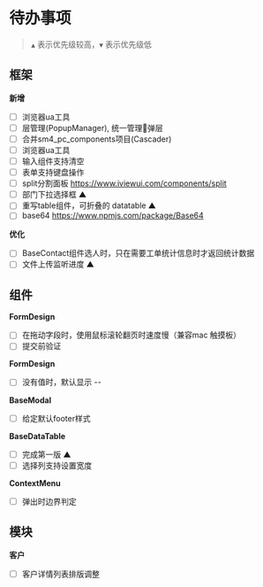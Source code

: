 # 待办事项
  >  `▲` 表示优先级较高，`▼` 表示优先级低

## 框架
  **新增**
  - [ ] 浏览器ua工具 
  - [ ] 层管理(PopupManager), 统一管理弹层 
  - [ ] 合并sm4_pc_components项目(Cascader)
  - [ ] 浏览器ua工具 
  - [ ] 输入组件支持清空 
  - [ ] 表单支持键盘操作
  - [ ] split分割面板 https://www.iviewui.com/components/split
  - [ ] 部门下拉选择框 ▲
  - [ ] 重写table组件，可折叠的 datatable ▲
  - [ ] base64 https://www.npmjs.com/package/Base64
  
  **优化** 
  - [ ] BaseContact组件选人时，只在需要工单统计信息时才返回统计数据
  - [ ] 文件上传监听进度 ▲

## 组件
  **FormDesign**
  - [ ] 在拖动字段时，使用鼠标滚轮翻页时速度慢（兼容mac 触摸板）
  - [ ] 提交前验证

  **FormDesign**
  - [ ] 没有值时，默认显示 --

  **BaseModal**
  - [ ] 给定默认footer样式

  **BaseDataTable**
  - [ ] 完成第一版 ▲
  - [ ] 选择列支持设置宽度

  **ContextMenu**
  - [ ] 弹出时边界判定

## 模块
  **客户**
  - [ ] 客户详情列表排版调整
